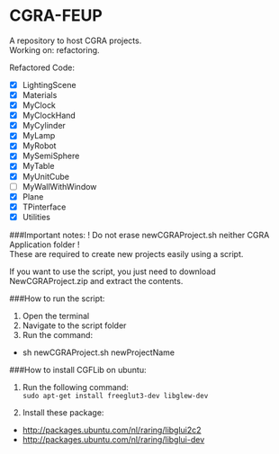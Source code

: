 CGRA-FEUP
=========

A repository to host CGRA projects.  
Working on: refactoring.

Refactored Code:
- [x] LightingScene
- [x] Materials
- [x] MyClock
- [x] MyClockHand
- [x] MyCylinder
- [x] MyLamp
- [x] MyRobot
- [x] MySemiSphere
- [x] MyTable
- [x] MyUnitCube
- [ ] MyWallWithWindow
- [x] Plane
- [x] TPinterface
- [x] Utilities

###Important notes:
! Do not erase newCGRAProject.sh neither CGRA Application folder !  
These are required to create new projects easily using a script.

If you want to use the script, you just need to download NewCGRAProject.zip and extract the contents.

###How to run the script:
1. Open the terminal
2. Navigate to the script folder
3. Run the command:
  - sh newCGRAProject.sh newProjectName

###How to install CGFLib on ubuntu:
1. Run the following command:  
````sudo apt-get install freeglut3-dev libglew-dev````

2. Install these package:
  - http://packages.ubuntu.com/nl/raring/libglui2c2
  - http://packages.ubuntu.com/nl/raring/libglui-dev
